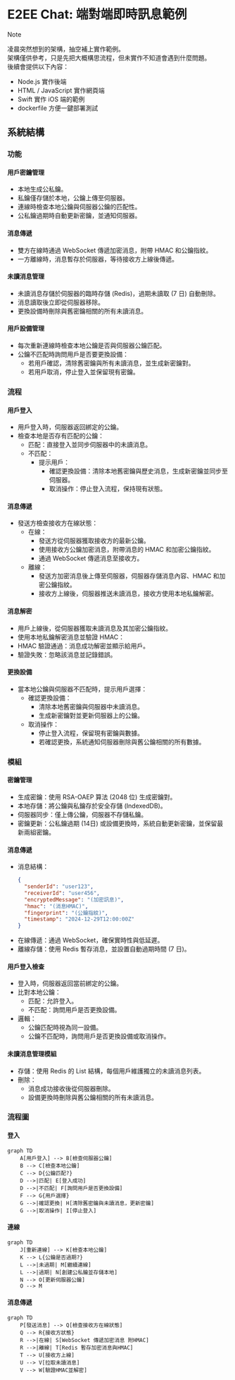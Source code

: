 # E2EE Chat: 端對端即時訊息範例
> [!NOTE]
> 凌晨突然想到的架構，抽空補上實作範例。<br>
> 架構僅供參考，只是先把大概構思流程，但未實作不知道會遇到什麼問題。<br>
> 後續會提供以下內容：
> - Node.js 實作後端
> - HTML / JavaScript 實作網頁端
> - Swift 實作 iOS 端的範例
> - dockerfile 方便一鍵部署測試

## 系統結構

### 功能

#### 用戶密鑰管理
- 本地生成公私鑰。
- 私鑰僅存儲於本地，公鑰上傳至伺服器。
- 連線時檢查本地公鑰與伺服器公鑰的匹配性。
- 公私鑰過期時自動更新密鑰，並通知伺服器。

#### 消息傳遞
- 雙方在線時通過 WebSocket 傳遞加密消息，附帶 HMAC 和公鑰指紋。
- 一方離線時，消息暫存於伺服器，等待接收方上線後傳遞。

#### 未讀消息管理
- 未讀消息存儲於伺服器的臨時存儲 (Redis)，過期未讀取 (7 日) 自動刪除。
- 消息讀取後立即從伺服器移除。
- 更換設備時刪除與舊密鑰相關的所有未讀消息。

#### 用戶設備管理
- 每次重新連線時檢查本地公鑰是否與伺服器公鑰匹配。
- 公鑰不匹配時詢問用戶是否要更換設備：
  - 若用戶確認，清除舊密鑰與所有未讀消息，並生成新密鑰對。
  - 若用戶取消，停止登入並保留現有密鑰。

### 流程

#### 用戶登入
- 用戶登入時，伺服器返回綁定的公鑰。
- 檢查本地是否存有匹配的公鑰：
  - 匹配：直接登入並同步伺服器中的未讀消息。
  - 不匹配：
    - 提示用戶：
      - 確認更換設備：清除本地舊密鑰與歷史消息，生成新密鑰並同步至伺服器。
      - 取消操作：停止登入流程，保持現有狀態。

#### 消息傳遞
- 發送方檢查接收方在線狀態：
    - 在線：
      - 發送方從伺服器獲取接收方的最新公鑰。
      - 使用接收方公鑰加密消息，附帶消息的 HMAC 和加密公鑰指紋。
      - 通過 WebSocket 傳遞消息至接收方。
    - 離線：
      - 發送方加密消息後上傳至伺服器，伺服器存儲消息內容、HMAC 和加密公鑰指紋。
      - 接收方上線後，伺服器推送未讀消息，接收方使用本地私鑰解密。

#### 消息解密
- 用戶上線後，從伺服器獲取未讀消息及其加密公鑰指紋。
- 使用本地私鑰解密消息並驗證 HMAC：
- HMAC 驗證通過：消息成功解密並顯示給用戶。
- 驗證失敗：忽略該消息並記錄錯誤。

#### 更換設備
- 當本地公鑰與伺服器不匹配時，提示用戶選擇：
  - 確認更換設備：
    - 清除本地舊密鑰與伺服器中未讀消息。
    - 生成新密鑰對並更新伺服器上的公鑰。
  - 取消操作：
    - 停止登入流程，保留現有密鑰與數據。
    - 若確認更換，系統通知伺服器刪除與舊公鑰相關的所有數據。

### 模組

#### 密鑰管理
- 生成密鑰：使用 RSA-OAEP 算法 (2048 位) 生成密鑰對。
- 本地存儲：將公鑰與私鑰存於安全存儲 (IndexedDB)。
- 伺服器同步：僅上傳公鑰，伺服器不存儲私鑰。
- 密鑰更新：公私鑰過期 (14日) 或設備更換時，系統自動更新密鑰，並保留最新兩組密鑰。

#### 消息傳遞
- 消息結構：
  ```JSON
  {
    "senderId": "user123",
    "receiverId": "user456",
    "encryptedMessage": "(加密訊息)",
    "hmac": "(消息HMAC)",
    "fingerprint": "(公鑰指紋)",
    "timestamp": "2024-12-29T12:00:00Z"
  }
  ```
- 在線傳遞：通過 WebSocket，確保實時性與低延遲。
- 離線存儲：使用 Redis 暫存消息，並設置自動過期時間 (7 日)。

#### 用戶登入檢查
- 登入時，伺服器返回當前綁定的公鑰。
- 比對本地公鑰：
  - 匹配：允許登入。
  - 不匹配：詢問用戶是否更換設備。
- 邏輯：
  - 公鑰匹配時視為同一設備。
  - 公鑰不匹配時，詢問用戶是否更換設備或取消操作。

#### 未讀消息管理模組
- 存儲：使用 Redis 的 List 結構，每個用戶維護獨立的未讀消息列表。
- 刪除：
  - 消息成功接收後從伺服器刪除。
  - 設備更換時刪除與舊公鑰相關的所有未讀消息。

### 流程圖

#### 登入
```mermaid
graph TD
    A[用戶登入] --> B[檢查伺服器公鑰]
    B --> C[檢查本地公鑰]
    C --> D{公鑰匹配?}
    D -->|匹配| E[登入成功]
    D -->|不匹配| F[詢問用戶是否更換設備]
    F --> G{用戶選擇}
    G -->|確認更換| H[清除舊密鑰與未讀消息，更新密鑰]
    G -->|取消操作| I[停止登入]
```

#### 連線
```mermaid
graph TD
    J[重新連線] --> K[檢查本地公鑰]
    K --> L{公鑰是否過期?}
    L -->|未過期| M[繼續連線]
    L -->|過期| N[創建公私鑰並存儲本地]
    N --> O[更新伺服器公鑰]
    O --> M
```

#### 消息傳遞
```mermaid
graph TD
    P[發送消息] --> Q[檢查接收方在線狀態]
    Q --> R{接收方狀態}
    R -->|在線| S[WebSocket 傳遞加密消息 附HMAC]
    R -->|離線| T[Redis 暫存加密消息與HMAC]
    T --> U[接收方上線]
    U --> V[拉取未讀消息]
    V --> W[驗證HMAC並解密]
```


